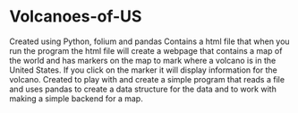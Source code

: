 # Volcanoes-of-US
Created using Python, folium and pandas
Contains a html file that when you run the program the html file will create a webpage that contains a map of the world and 
has markers on the map to mark where a volcano is in the United States. If you click on the marker it will display information for the volcano. 
Created to play with and create a simple program that reads a file and uses pandas to create a data structure for the data
and to work with making a simple backend for a map.
